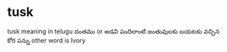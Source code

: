 # tusk
tusk meaning in telugu దంతము or అడవి పందిలాంటి జంతువులకు బయటకు వచ్చిన కోర పన్ను other word is Ivory
